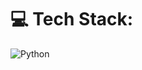 
# 💻 Tech Stack:
![Python](https://img.shields.io/badge/python-3670A0?style=for-the-badge&logo=python&logoColor=ffdd54)

